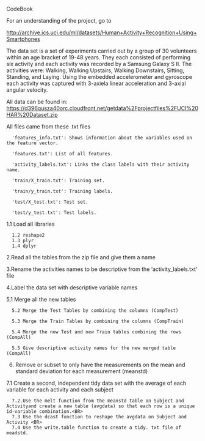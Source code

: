 CodeBook

For an understanding of the project, go to 

http://archive.ics.uci.edu/ml/datasets/Human+Activity+Recognition+Using+Smartphones

The data set is a set of experiments carried out by a group of 30 volunteers within an age bracket of 19-48 years. They each consisted of performing six activity and each activity was recorded by a Samsung Galaxy S II. The activities were:
Walking, Walking Upstairs, Walking Downstairs, Sitting, Standing, and Laying. Using the embedded accelerometer and gyroscope each activity was captured with 3-axiela linear acceleration and 3-axial angular velocity. 

All data can be found in:
https://d396qusza40orc.cloudfront.net/getdata%2Fprojectfiles%2FUCI%20HAR%20Dataset.zip 

All files came from these .txt files

      'features_info.txt': Shows information about the variables used on the feature vector.
      
      'features.txt': List of all features.
      
      'activity_labels.txt': Links the class labels with their activity name.
      
      'train/X_train.txt': Training set.
      
      'train/y_train.txt': Training labels.
      
      'test/X_test.txt': Test set.
      
      'test/y_test.txt': Test labels.

1.1 Load all libraries<BR>

      1.2 reshape2
      1.3 plyr
      1.4 dplyr
      
2.Read all the tables from the zip file and give them a name<BR>

3.Rename the activities names to be descriptive from the ‘activity_labels.txt’ file<BR>

4.Label the data set with descriptive variable names<BR>

5.1 Merge all the new tables<BR>

      5.2 Merge the Test Tables by combining the columns (CompTest)
      
      5.3 Merge the Train Tables by combining the columns (CompTrain)
      
      5.4 Merge the new Test and new Train tables combining the rows (CompAll)
      
      5.5 Give descriptive activity names for the new merged table (CompAll)

6. Remove or subset to only have the measurements on the mean and standard deviation for each measurement (meanstd)<BR>

7.1 Create a second, independent tidy data set with the average of each variable for each activity and each subject <BR>

      7.2.Use the melt function from the meanstd table on Subject and Activityand create a new table (avgdata) so that each row is a unique id-variable combination.<BR>
      7.3 Use the dcast function to reshape the avgdata on Subject and Activity <BR>
      7.4 Use the write.table function to create a tidy. txt file of meadstd.

